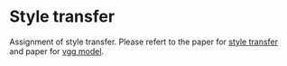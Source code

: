 # Style transfer
Assignment of style transfer.
Please refert to the paper for [style transfer](https://arxiv.org/pdf/1508.06576v2.pdf) and paper for [vgg model](https://arxiv.org/pdf/1409.1556.pdf).

